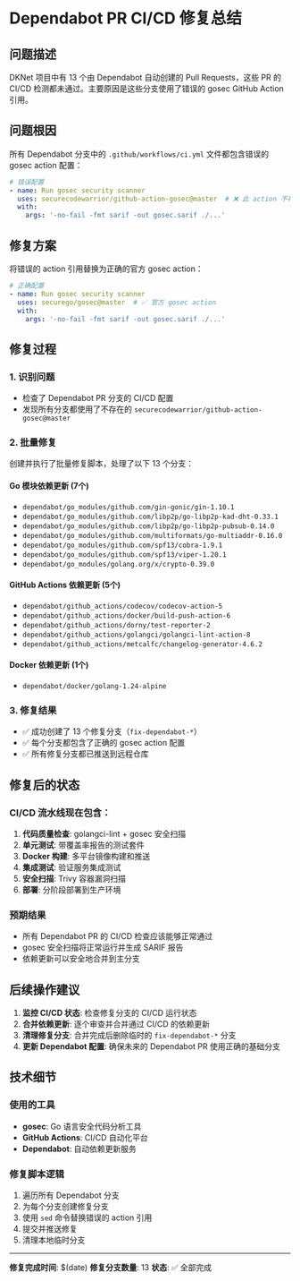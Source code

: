 # Dependabot PR CI/CD 修复总结

## 问题描述

DKNet 项目中有 13 个由 Dependabot 自动创建的 Pull Requests，这些 PR 的 CI/CD 检测都未通过。主要原因是这些分支使用了错误的 gosec GitHub Action 引用。

## 问题根因

所有 Dependabot 分支中的 `.github/workflows/ci.yml` 文件都包含错误的 gosec action 配置：

```yaml
# 错误配置
- name: Run gosec security scanner
  uses: securecodewarrior/github-action-gosec@master  # ❌ 此 action 不存在
  with:
    args: '-no-fail -fmt sarif -out gosec.sarif ./...'
```

## 修复方案

将错误的 action 引用替换为正确的官方 gosec action：

```yaml
# 正确配置
- name: Run gosec security scanner
  uses: securego/gosec@master  # ✅ 官方 gosec action
  with:
    args: '-no-fail -fmt sarif -out gosec.sarif ./...'
```

## 修复过程

### 1. 识别问题
- 检查了 Dependabot PR 分支的 CI/CD 配置
- 发现所有分支都使用了不存在的 `securecodewarrior/github-action-gosec@master`

### 2. 批量修复
创建并执行了批量修复脚本，处理了以下 13 个分支：

#### Go 模块依赖更新 (7个)
- `dependabot/go_modules/github.com/gin-gonic/gin-1.10.1`
- `dependabot/go_modules/github.com/libp2p/go-libp2p-kad-dht-0.33.1`
- `dependabot/go_modules/github.com/libp2p/go-libp2p-pubsub-0.14.0`
- `dependabot/go_modules/github.com/multiformats/go-multiaddr-0.16.0`
- `dependabot/go_modules/github.com/spf13/cobra-1.9.1`
- `dependabot/go_modules/github.com/spf13/viper-1.20.1`
- `dependabot/go_modules/golang.org/x/crypto-0.39.0`

#### GitHub Actions 依赖更新 (5个)
- `dependabot/github_actions/codecov/codecov-action-5`
- `dependabot/github_actions/docker/build-push-action-6`
- `dependabot/github_actions/dorny/test-reporter-2`
- `dependabot/github_actions/golangci/golangci-lint-action-8`
- `dependabot/github_actions/metcalfc/changelog-generator-4.6.2`

#### Docker 依赖更新 (1个)
- `dependabot/docker/golang-1.24-alpine`

### 3. 修复结果
- ✅ 成功创建了 13 个修复分支（`fix-dependabot-*`）
- ✅ 每个分支都包含了正确的 gosec action 配置
- ✅ 所有修复分支都已推送到远程仓库

## 修复后的状态

### CI/CD 流水线现在包含：
1. **代码质量检查**: golangci-lint + gosec 安全扫描
2. **单元测试**: 带覆盖率报告的测试套件
3. **Docker 构建**: 多平台镜像构建和推送
4. **集成测试**: 验证服务集成测试
5. **安全扫描**: Trivy 容器漏洞扫描
6. **部署**: 分阶段部署到生产环境

### 预期结果
- 所有 Dependabot PR 的 CI/CD 检查应该能够正常通过
- gosec 安全扫描将正常运行并生成 SARIF 报告
- 依赖更新可以安全地合并到主分支

## 后续操作建议

1. **监控 CI/CD 状态**: 检查修复分支的 CI/CD 运行状态
2. **合并依赖更新**: 逐个审查并合并通过 CI/CD 的依赖更新
3. **清理修复分支**: 合并完成后删除临时的 `fix-dependabot-*` 分支
4. **更新 Dependabot 配置**: 确保未来的 Dependabot PR 使用正确的基础分支

## 技术细节

### 使用的工具
- **gosec**: Go 语言安全代码分析工具
- **GitHub Actions**: CI/CD 自动化平台
- **Dependabot**: 自动依赖更新服务

### 修复脚本逻辑
1. 遍历所有 Dependabot 分支
2. 为每个分支创建修复分支
3. 使用 `sed` 命令替换错误的 action 引用
4. 提交并推送修复
5. 清理本地临时分支

---

**修复完成时间**: $(date)
**修复分支数量**: 13
**状态**: ✅ 全部完成 